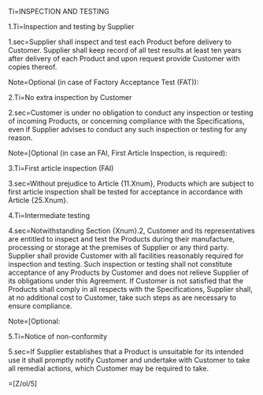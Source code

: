 
Ti=INSPECTION AND TESTING

1.Ti=Inspection and testing by Supplier

1.sec=Supplier shall inspect and test each Product before delivery to Customer. Supplier shall keep record of all test results at least ten years after delivery of each Product and upon request provide Customer with copies thereof.

Note=Optional (in case of Factory Acceptance Test (FAT)):

2.Ti=No extra inspection by Customer

2.sec=Customer is under no obligation to conduct any inspection or testing of incoming Products, or concerning compliance with the Specifications, even if Supplier advises to conduct any such inspection or testing for any reason.

Note=[Optional (in case an FAI, First Article Inspection, is required): 

3.Ti=First article inspection (FAI)

3.sec=Without prejudice to Article {11.Xnum}, Products which are subject to first article inspection shall be tested for acceptance in accordance with Article {25.Xnum}.

4.Ti=Intermediate testing

4.sec=Notwithstanding Section {Xnum}.2, Customer and its representatives are entitled to inspect and test the Products during their manufacture, processing or storage at the premises of Supplier or any third party. Supplier shall provide Customer with all facilities reasonably required for inspection and testing. Such inspection or testing shall not constitute acceptance of any Products by Customer and does not relieve Supplier of its obligations under this Agreement. If Customer is not satisfied that the Products shall comply in all respects with the Specifications, Supplier shall, at no additional cost to Customer, take such steps as are necessary to ensure compliance.

Note=[Optional: 

5.Ti=Notice of non-conformity

5.sec=If Supplier establishes that a Product is unsuitable for its intended use it shall promptly notify Customer and undertake with Customer to take all remedial actions, which Customer may be required to take.

=[Z/ol/5]
